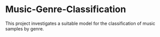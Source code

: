 # Music-Genre-Classification
This project investigates a suitable model for the classification of music samples by genre.
